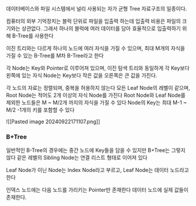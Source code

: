 데이터베이스와 파일 시스템에서 널리 사용되는 자가 균형 Tree 자료구조의 일종이다.

컴퓨터의 외부 기억장치는 블럭 단위로 파일을 입출력 하는데 입출력 비용은 파일의 크기와는 상관없다. 그래서 하나의 블럭에 여러 데이터를 담아 효율적으로 입출력하기 위해 B-Tree를 사용한다

이진 트리와는 다르게 하나의 노드에 여러 자식을 가질 수 있으며, 최대 M개의 자식을 가질 수 있는 B-Tree를
M차 B-Tree라고 한다

각 Node는 Key와 Pointer로 이루어져 있으며, 이진 탐색 트리와 동일하게 각 Key보다 왼쪽에 있는 자식 Node는 Key보다 작은 값을 오른쪽은 큰 값을 가진다.

각 노드의 자료는 정렬되며, 중복을 허용하지 않는다
모든 Leaf Node의 레벨이 같으며, Root Node는 적어도 2개 이상의 자식 Node를 가진다
Root Node와 Leaf Node를 제외한 노드들은 M ~ M/2개 까지의 자식을 가질 수 있다
Node의 Key는 최대 M-1 ~ M/2 -1개의 키를 포함할 수 있다

![[Pasted image 20240922171107.png]]
### B+Tree
일반적인 B-Tree의 경우에는 중간 노드에 Key들을 담을 수 있지만 B+Tree는 그렇지 않다
같은 레벨의 Sibling Node는 연결 리스트 형태로 이어져 있다

Leaf Node가 이닌 Node는 Index Node라고 부르고, Leaf Node는 데이터 노드라고 한다

인덱스 노드에는 다음 노드를 가리키는 Pointer만 존재한다
데이터 노드에 실제 값들이 존재한다.